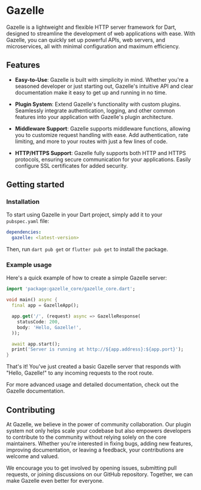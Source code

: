 # Gazelle

Gazelle is a lightweight and flexible HTTP server framework for Dart,
designed to streamline the development of web applications with ease.
With Gazelle, you can quickly set up powerful APIs, web servers, and
microservices, all with minimal configuration and maximum efficiency.

## Features

 - **Easy-to-Use**: Gazelle is built with simplicity in mind.
 Whether you're a seasoned developer or just starting out, Gazelle's intuitive
 API and clear documentation make it easy to get up and running in no time.

 - **Plugin System**: Extend Gazelle's functionality with custom plugins.
 Seamlessly integrate authentication, logging, and other common features into
 your application with Gazelle's plugin architecture.

 - **Middleware Support**: Gazelle supports middleware functions, allowing you to
 customize request handling with ease.
 Add authentication, rate limiting, and more to your routes with just a
 few lines of code.

 - **HTTP/HTTPS Support**: Gazelle fully supports both HTTP and HTTPS protocols,
 ensuring secure communication for your applications.
 Easily configure SSL certificates for added security.

## Getting started

### Installation

To start using Gazelle in your Dart project, simply add it to your `pubspec.yaml` file:
```yaml
dependencies:
  gazelle: <latest-version> 
```
Then, run `dart pub get` or `flutter pub get` to install the package.

### Example usage

Here's a quick example of how to create a simple Gazelle server:
```dart
import 'package:gazelle_core/gazelle_core.dart';

void main() async {
  final app = GazelleApp();

  app.get('/', (request) async => GazelleResponse(
    statusCode: 200,
    body: 'Hello, Gazelle!',
  ));

  await app.start();
  print('Server is running at http://${app.address}:${app.port}');
}
```
That's it! You've just created a basic Gazelle server that responds with "Hello, Gazelle!"
to any incoming requests to the root route.

For more advanced usage and detailed documentation, check out the Gazelle documentation.

## Contributing 

At Gazelle, we believe in the power of community collaboration.
Our plugin system not only helps scale your codebase but also empowers developers to
contribute to the community without relying solely on the core maintainers.
Whether you're interested in fixing bugs, adding new features, improving documentation, or leaving a feedback,
your contributions are welcome and valued.

We encourage you to get involved by opening issues, submitting pull requests,
or joining discussions on our GitHub repository.
Together, we can make Gazelle even better for everyone.
